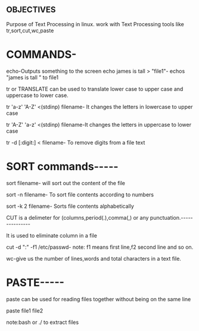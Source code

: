   OBJECTIVES
--
Purpose of Text Processing in linux.
work with Text Processing tools like tr,sort,cut,wc,paste

# COMMANDS-

echo-Outputs something to the screen
echo james is tall > "file1"- echos "james is tall " to file1

tr or TRANSLATE can be used to translate lower case to upper case and uppercase to lower case.

tr 'a-z' 'A-Z' <(stdinp) filename- It changes the letters in lowercase to upper case

tr 'A-Z' 'a-z' <(stdinp) filename-It changes the letters in uppercase to lower case

tr -d [:digit:] < filename- To remove digits from a file text

# SORT commands-----

sort filename- will sort out the content of the file

sort -n filename- To sort file contents according to numbers

sort -k 2 filename- Sorts file contents alphabetically

CUT is a delimeter for (columns,period(.),comma(,) or any punctuation.---------------

It is used to eliminate column in a file

cut -d ":" -f1 /etc/passwd- note: f1 means first line,f2 second line and so on.

wc-give us the number of lines,words and total characters in a text file.

# PASTE-----
paste  can be used for reading files together without being on the same line

paste file1 file2

note:bash or ./ to extract files

